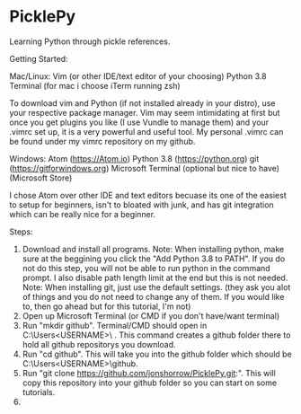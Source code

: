 # PicklePy
Learning Python through pickle references.

Getting Started:

Mac/Linux:
Vim (or other IDE/text editor of your choosing)
Python 3.8
Terminal (for mac i choose iTerm running zsh) 

To download vim and Python (if not installed already in your distro), use your respective package manager. Vim may seem intimidating at first but once you get plugins you like (I use Vundle to manage them) and your .vimrc set up, it is a very powerful and useful tool. My personal .vimrc can be found under my vimrc repository on my github.

Windows:
Atom (https://Atom.io)
Python 3.8 (https://python.org)
git (https://gitforwindows.org)
Microsoft Terminal (optional but nice to have) (Microsoft Store)

I chose Atom over other IDE and text editors becuase its one of the easiest to setup for beginners, isn't to bloated with junk, and has git integration which can be really nice for a beginner.

Steps:
1) Download and install all programs.
Note: When installing python, make sure at the beggining you click the "Add Python 3.8 to PATH". If you do not do this step, you will not be able to run python in the command prompt. I also disable path length limit at the end but this is not needed.
Note: When installing git, just use the default settings. (they ask you alot of things and you do not need to change any of them. If you would like to, then go ahead but for this tutorial, I'm not)
2) Open up Microsoft Terminal (or CMD if you don't have/want terminal)
3) Run "mkdir github". Terminal/CMD should open in C:\Users\<USERNAME>\ . This command creates a github folder there to hold all github repositorys you download.
4) Run "cd github". This will take you into the github folder which should be C:\Users\<USERNAME>\github.
5) Run "git clone https://github.com/jonshorrow/PicklePy.git:". This will copy this repository into your github folder so you can start on some tutorials.
6)



